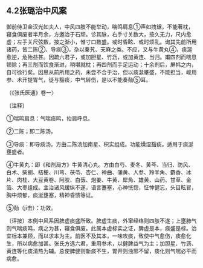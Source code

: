 ## 4.2张璐治中风案

御前侍卫金汉光如夫人，中风四肢不能举动，喘鸣肩息①声如拽锯，不能著枕，寝食俱废者半月余，方邀治于石顽。诊其脉，右手寸关数大，按久无力，尺内愈虚；左手关尺弦数，按之渐小，惟寸口数盛。或时昏眩、或时烦乱。询其先前所用诸药，皆二陈②、导痰③，杂以秦艽、天麻之类。不应，又与牛黄丸④，痰涎愈逆，危殆益甚。因疏六君子，或加胆星、竹沥，或加黄连、当归。甫四剂而喘息顿除；再三剂而饮食渐进，稍堪就枕；再四剂而手足运动；十余剂后，屏帏之内，自可徐行矣。因思从前所用之药，未尝不合于治，但以痰涎壅盛，不能担当，峻用参、术开提胃气，徒与豁痰，中气转伤，是以不能奏勣⑤耳。

（《张氏医通》卷一〉

〔注释〕

①喘鸣肩息：气喘痰鸣，抬肩呼息。

②二陈；即二陈汤。

③导痰：即导痰汤。方由二陈汤加南星、枳实组成。功能燥湿豁痰。适用于痰涎壅盛者。

④牛黄丸：即《和剂局方》牛黄清心丸。方由白芍、麦冬、黄芩、当归、防风、白术、柴胡、桔梗、川芎、茯苓、杏仁、神曲、蒲黄、人参、羚羊角、麝香、冰片、肉桂、大豆黄卷、阿胶、白蔹、炮姜、牛黄、犀角、雄黄、山药、甘草、金箔、大枣组成。主治诸风缓纵不遂，语言蹇塞，心神恍惚，怔忡健忘，头目眩冒，胸中烦郁，痰涎壅塞，精神昏愦等证。

⑤勣（jī击）：功效。

〔评按〕本例中风系因脾虚痰盛所致。脾虚生痰，外窜经络则四肢不遂；上壅肺气则气喘痰鸣，病之为甚，寝食俱废。此属本虚标实之证，脾虚是本，痰盛是标。治宜标本兼顾，而以求本为主。前医不及其本，一味攻痰，致使中气愈伤，痰愈化生，所以病愈加甚。张氏方选六君，重用参术，以健脾益气为主；加胆星、竹沥、黄连等化痰清热为辅。总使脾健则新痰不生，胃开则浊邪不留，痰化则气喘必平而病愈。
